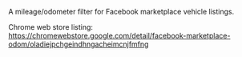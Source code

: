 A mileage/odometer filter for Facebook marketplace vehicle listings.

Chrome web store listing: https://chromewebstore.google.com/detail/facebook-marketplace-odom/oladiejpchgeindhngacheimcnjfmfng

